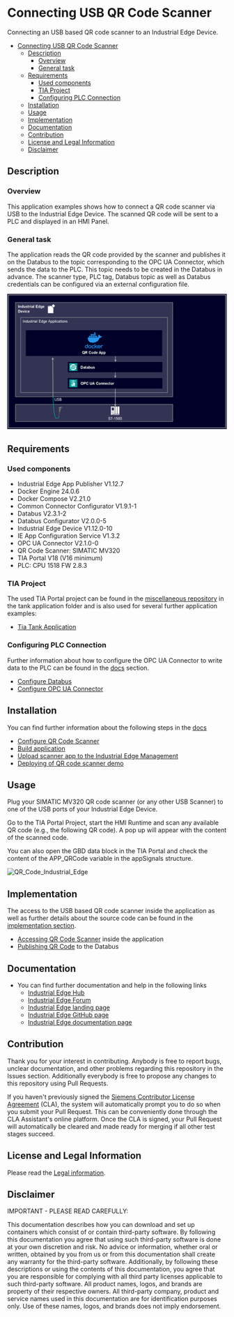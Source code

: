 # Connecting USB QR Code Scanner

Connecting an USB based QR code scanner to an Industrial Edge Device.

- [Connecting USB QR Code Scanner](#connecting-usb-qr-code-scanner)
  - [Description](#description)
    - [Overview](#overview)
    - [General task](#general-task)
  - [Requirements](#requirements)
    - [Used components](#used-components)
    - [TIA Project](#tia-project)
    - [Configuring PLC Connection](#configuring-plc-connection)
  - [Installation](#installation)
  - [Usage](#usage)
  - [Implementation](#implementation)
  - [Documentation](#documentation)
  - [Contribution](#contribution)
  - [License and Legal Information](#license-and-legal-information)
  - [Disclaimer](#disclaimer)

## Description

### Overview

This application examples shows how to connect a QR code scanner via USB to the Industrial Edge Device. The scanned QR code will be sent to a PLC and displayed in an HMI Panel.

### General task

The application reads the QR code provided by the scanner and publishes it on the Databus to the topic corresponding to the OPC UA Connector, which sends the data to the PLC. This topic needs to be created in the Databus in advance.
The scanner type, PLC tag, Databus topic as well as Databus credentials can be configured via an external configuration file.

![deploy VFC](docs/graphics/qrcode_task.png)

## Requirements

### Used components

- Industrial Edge App Publisher V1.12.7
- Docker Engine 24.0.6
- Docker Compose V2.21.0
- Common Connector Configurator V1.9.1-1
- Databus V2.3.1-2
- Databus Configurator V2.0.0-5
- Industrial Edge Device V1.12.0-10
- IE App Configuration Service V1.3.2
- OPC UA Connector V2.1.0-0
- QR Code Scanner: SIMATIC MV320
- TIA Portal V18 (V16 minimum)
- PLC: CPU 1518 FW 2.8.3

### TIA Project

The used TIA Portal project can be found in the [miscellaneous repository](https://github.com/industrial-edge/miscellaneous) in the tank application folder and is also used for several further application examples:

- [Tia Tank Application](https://github.com/industrial-edge/miscellaneous/tree/main/tank%20application)
  
### Configuring PLC Connection

Further information about how to configure the OPC UA Connector to write data to the PLC can be found in the [docs](docs/PLC_connection.md) section.

- [Configure Databus](docs/PLC_connection.md#configuring-databus)
- [Configure OPC UA Connector](docs/PLC_connection.md#configuring-opc-ua-connector)

## Installation

You can find further information about the following steps in the [docs](./docs/Installation.md)

- [Configure QR Code Scanner](docs/Installation.md#configure-qr-code-scanner)
- [Build application](docs/Installation.md#build-application)
- [Upload scanner app to the Industrial Edge Management](docs/Installation.md#upload-scanner-app-to-the-industrial-edge-managment)
- [Deploying of QR code scanner demo](docs/Installation.md#deploying-of-qr-code-scanner-demo)

## Usage

Plug your SIMATIC MV320 QR code scanner (or any other USB Scanner) to one of the USB ports of your Industrial Edge Device.

Go to the TIA Portal Project, start the HMI Runtime and scan any available QR code (e.g., the following QR code). A pop up will appear with the content of the scanned code.

You can also open the GBD data block in the TIA Portal and check the content of the APP_QRCode variable in the appSignals structure.

![QR_Code_Industrial_Edge](docs/graphics/qr_code_industrial_edge.png)

## Implementation
The access to the USB based QR code scanner inside the application as well as further details about the source code can be found in the [implementation section](docs/Implementation.md).

- [Accessing QR Code Scanner](docs/Implementation.md#accessing-qr-code-scanner) inside the application
- [Publishing QR Code](docs/Implementation.md#publishing-code-to-databus) to the Databus

## Documentation
 
- You can find further documentation and help in the following links
  - [Industrial Edge Hub](https://iehub.eu1.edge.siemens.cloud/#/documentation)
  - [Industrial Edge Forum](https://forum.mendix.com/link/space/industrial-edge)
  - [Industrial Edge landing page](https://new.siemens.com/global/en/products/automation/topic-areas/industrial-edge/simatic-edge.html)
  - [Industrial Edge GitHub page](https://github.com/industrial-edge)
  - [Industrial Edge documentation page](https://docs.eu1.edge.siemens.cloud/index.html)
  
## Contribution

Thank you for your interest in contributing. Anybody is free to report bugs, unclear documentation, and other problems regarding this repository in the Issues section.
Additionally everybody is free to propose any changes to this repository using Pull Requests.

If you haven't previously signed the [Siemens Contributor License Agreement](https://cla-assistant.io/industrial-edge/) (CLA), the system will automatically prompt you to do so when you submit your Pull Request. This can be conveniently done through the CLA Assistant's online platform. Once the CLA is signed, your Pull Request will automatically be cleared and made ready for merging if all other test stages succeed.

## License and Legal Information

Please read the [Legal information](LICENSE.txt).

## Disclaimer

IMPORTANT - PLEASE READ CAREFULLY:

This documentation describes how you can download and set up containers which consist of or contain third-party software. By following this documentation you agree that using such third-party software is done at your own discretion and risk. No advice or information, whether oral or written, obtained by you from us or from this documentation shall create any warranty for the third-party software. Additionally, by following these descriptions or using the contents of this documentation, you agree that you are responsible for complying with all third party licenses applicable to such third-party software. All product names, logos, and brands are property of their respective owners. All third-party company, product and service names used in this documentation are for identification purposes only. Use of these names, logos, and brands does not imply endorsement.
